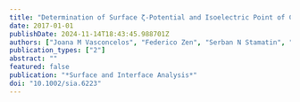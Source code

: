 ```yaml
---
title: "Determination of Surface ζ-Potential and Isoelectric Point of Carbon Surfaces Using Tracer Particle Suspensions"
date: 2017-01-01
publishDate: 2024-11-14T18:43:45.988701Z
authors: ["Joana M Vasconcelos", "Federico Zen", "Serban N Stamatin", "James A Behan", "Paula E Colavita"]
publication_types: ["2"]
abstract: ""
featured: false
publication: "*Surface and Interface Analysis*"
doi: "10.1002/sia.6223"
---
```


